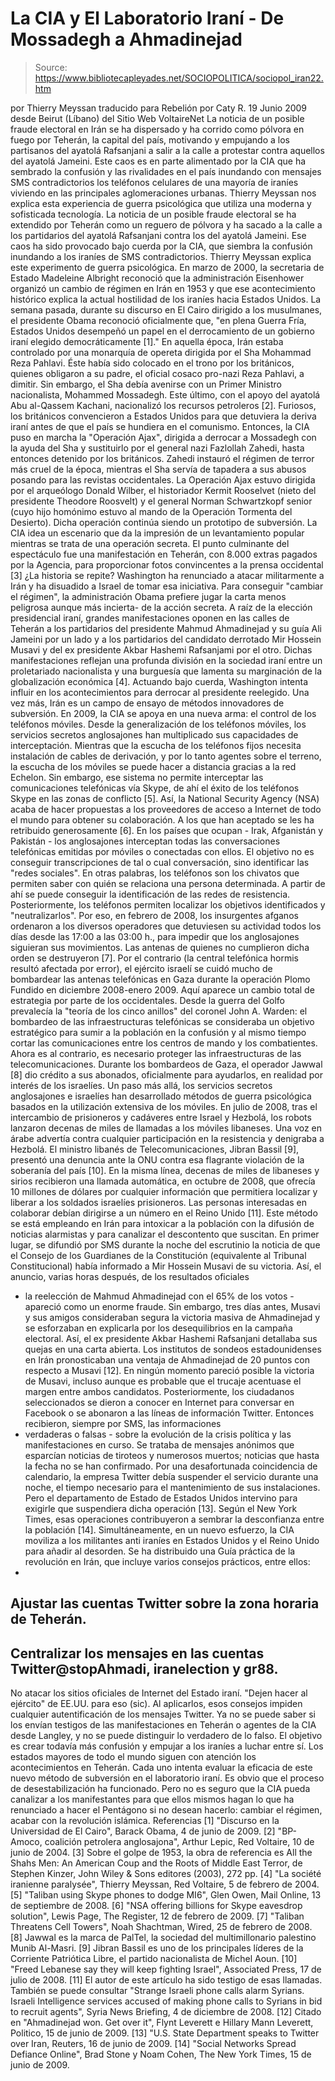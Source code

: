 # La CIA y El Laboratorio Iraní - De Mossadegh a Ahmadinejad

> Source: https://www.bibliotecapleyades.net/SOCIOPOLITICA/sociopol_iran22.htm

por Thierry Meyssan
traducido para Rebelión por Caty R.
19 Junio 2009
desde Beirut (Líbano)
del Sitio Web
VoltaireNet
La noticia de un posible fraude electoral en
Irán se ha dispersado y ha corrido como pólvora en fuego por Teherán, la
capital del país, motivando y empujando a los partisanos del ayatolá
Rafsanjani a salir a la calle a protestar contra aquellos del ayatolá
Jameini.
Este caos es en parte alimentado por la CIA que ha sembrado la
confusión y las rivalidades en el país inundando con mensajes SMS
contradictorios los teléfonos celulares de una mayoría de iraníes viviendo
en las principales aglomeraciones urbanas. Thierry Meyssan nos explica esta
experiencia de guerra psicológica que utiliza una moderna y sofisticada
tecnología.
La noticia de un posible fraude electoral se ha extendido por Teherán como
un reguero de pólvora y ha sacado a la calle a los partidarios del ayatolá
Rafsanjani contra los del ayatolá Jameini. Ese caos ha sido provocado bajo
cuerda por la CIA, que siembra la confusión inundando a los iraníes de SMS
contradictorios.
Thierry Meyssan explica este experimento de guerra
psicológica.
En marzo de 2000, la secretaria de Estado Madeleine Albright reconoció que
la administración Eisenhower organizó un cambio de régimen en Irán en 1953 y
que ese acontecimiento histórico explica la actual hostilidad de los iraníes
hacia Estados Unidos.
La semana pasada, durante su discurso en El Cairo
dirigido a los musulmanes, el presidente Obama reconoció oficialmente que,
"en plena Guerra Fría, Estados Unidos desempeñó un papel en el derrocamiento
de un gobierno iraní elegido democráticamente [1]."
En aquella época, Irán estaba controlado por una monarquía de opereta
dirigida por el Sha Mohammad Reza Pahlavi.
Éste había sido colocado en el
trono por los británicos, quienes obligaron a su padre, el oficial cosaco pro-nazi Reza Pahlavi, a dimitir. Sin embargo, el
Sha debía avenirse con un
Primer Ministro nacionalista, Mohammed Mossadegh.
Este último, con el apoyo
del ayatolá Abu al-Qassem Kachani, nacionalizó los recursos petroleros
[2].
Furiosos, los británicos convencieron a Estados Unidos para que detuviera la
deriva iraní antes de que el país se hundiera en el comunismo. Entonces, la
CIA puso en marcha la "Operación Ajax", dirigida a derrocar a Mossadegh con
la ayuda del Sha y sustituirlo por el general nazi Fazlollah Zahedi, hasta
entonces detenido por los británicos.
Zahedi instauró el régimen de terror
más cruel de la época, mientras el Sha servía de tapadera a sus abusos
posando para las revistas occidentales.
La Operación Ajax estuvo dirigida por el arqueólogo Donald Wilber, el
historiador Kermit Rooselvet (nieto del presidente Theodore Roosvelt) y el
general Norman Schwartzkopf senior (cuyo hijo homónimo estuvo al mando de la
Operación Tormenta del Desierto).
Dicha operación continúa siendo un
prototipo de subversión. La CIA idea un escenario que da la impresión de un
levantamiento popular mientras se trata de una operación secreta. El punto
culminante del espectáculo fue una manifestación en Teherán, con 8.000
extras pagados por la Agencia, para proporcionar fotos convincentes a la
prensa occidental [3]
¿La historia se repite?
Washington ha renunciado a atacar militarmente a
Irán y ha disuadido a Israel de tomar esa iniciativa. Para conseguir "cambiar
el régimen", la administración Obama prefiere jugar la carta menos
peligrosa aunque más incierta- de la acción secreta.
A raíz de la elección
presidencial iraní, grandes manifestaciones oponen en las calles de Teherán
a los partidarios del presidente Mahmud Ahmadinejad y su guía Ali Jameini
por un lado y a los partidarios del candidato derrotado Mir Hossein Musavi y
del ex presidente Akbar Hashemi Rafsanjami por el otro.
Dichas
manifestaciones reflejan una profunda división en la sociedad iraní entre un
proletariado nacionalista y una burguesía que lamenta su marginación de la
globalización económica [4].
Actuando bajo cuerda, Washington intenta
influir en los acontecimientos para derrocar al presidente reelegido.
Una vez más, Irán es un campo de ensayo de métodos innovadores de subversión.
En 2009, la CIA se apoya en una nueva arma: el control de los teléfonos
móviles.
Desde la generalización de los teléfonos móviles, los servicios secretos
anglosajones han multiplicado sus capacidades de interceptación. Mientras
que la escucha de los teléfonos fijos necesita instalación de cables de
derivación, y por lo tanto agentes sobre el terreno, la escucha de los
móviles se puede hacer a distancia gracias a la
red Echelon.
Sin embargo,
ese sistema no permite interceptar las
comunicaciones telefónicas vía Skype,
de ahí el éxito de los teléfonos Skype en las zonas de conflicto [5].
Así,
la National Security Agency (NSA) acaba de hacer propuestas a los
proveedores de acceso a Internet de todo el mundo para obtener su
colaboración. A los que han aceptado se les ha retribuido generosamente [6].
En los países que ocupan - Irak, Afganistán y Pakistán - los anglosajones
interceptan todas las conversaciones telefónicas emitidas por móviles o
conectadas con ellos. El objetivo no es conseguir transcripciones de tal o
cual conversación, sino identificar las "redes sociales".
En otras palabras,
los teléfonos son los chivatos que permiten saber con quién se relaciona una
persona determinada. A partir de ahí se puede conseguir la identificación de
las redes de resistencia. Posteriormente, los teléfonos permiten localizar
los objetivos identificados y "neutralizarlos".
Por eso, en febrero de 2008, los insurgentes afganos ordenaron a los
diversos operadores que detuviesen su actividad todos los días desde las
17:00 a las 03:00 h., para impedir que los anglosajones siguieran sus
movimientos. Las antenas de quienes no cumplieron dicha orden se destruyeron
[7].
Por el contrario (la central telefónica hormis resultó afectada por error),
el ejército israelí se cuidó mucho de bombardear las antenas telefónicas en
Gaza durante la operación Plomo Fundido en diciembre 2008-enero 2009. Aquí
aparece un cambio total de estrategia por parte de los occidentales.
Desde
la guerra del Golfo prevalecía la "teoría de los cinco anillos" del coronel
John A. Warden:
el bombardeo de las infraestructuras telefónicas se
consideraba un objetivo estratégico para sumir a la población en la
confusión y al mismo tiempo cortar las comunicaciones entre los centros de
mando y los combatientes.
Ahora es al contrario, es necesario proteger las
infraestructuras de las telecomunicaciones.
Durante los bombardeos de Gaza,
el operador Jawwal [8] dio crédito a sus abonados, oficialmente para
ayudarlos, en realidad por interés de los israelíes.
Un paso más allá, los servicios secretos anglosajones e israelíes han
desarrollado métodos de guerra psicológica basados en la utilización
extensiva de los móviles.
En julio de 2008, tras el intercambio de
prisioneros y cadáveres entre Israel y Hezbolá, los robots lanzaron decenas
de miles de llamadas a los móviles libaneses. Una voz en árabe advertía
contra cualquier participación en la resistencia y denigraba a Hezbolá.
El
ministro libanés de Telecomunicaciones, Jibran Bassil [9], presentó una
denuncia ante la ONU contra esa flagrante violación de la soberanía del país
[10].
En la misma línea, decenas de miles de libaneses y sirios recibieron una
llamada automática, en octubre de 2008, que ofrecía 10 millones de dólares
por cualquier información que permitiera localizar y liberar a los soldados
israelíes prisioneros. Las personas interesadas en colaborar debían
dirigirse a un número en el Reino Unido [11].
Este método se está empleando en Irán para intoxicar a la población con la
difusión de noticias alarmistas y para canalizar el descontento que suscitan.
En primer lugar, se difundió por SMS durante la noche del escrutinio la
noticia de que el Consejo de los Guardianes de la Constitución (equivalente
al Tribunal Constitucional) había informado a Mir Hossein Musavi de su
victoria. Así, el anuncio, varias horas después, de los resultados oficiales
- la reelección de Mahmud Ahmadinejad con el 65% de los votos - apareció como
un enorme fraude.
Sin embargo, tres días antes, Musavi y sus amigos
consideraban segura la victoria masiva de Ahmadinejad y se esforzaban en
explicarla por los desequilibrios en la campaña electoral. Así, el ex
presidente Akbar Hashemi Rafsanjani detallaba sus quejas en una carta
abierta. Los institutos de sondeos estadounidenses en Irán pronosticaban una
ventaja de Ahmadinejad de 20 puntos con respecto a Musavi [12].
En ningún
momento pareció posible la victoria de Musavi, incluso aunque es probable
que el trucaje acentuase el margen entre ambos candidatos.
Posteriormente, los ciudadanos seleccionados se dieron a conocer en Internet
para conversar en Facebook o se abonaron a las líneas de información
Twitter. Entonces recibieron, siempre por SMS, las informaciones
- verdaderas
o falsas - sobre la evolución de la crisis política y las manifestaciones en
curso.
Se trataba de mensajes anónimos que esparcían noticias de tiroteos y
numerosos muertos; noticias que hasta la fecha no se han confirmado.
Por una
desafortunada coincidencia de calendario, la empresa Twitter debía suspender
el servicio durante una noche, el tiempo necesario para el mantenimiento de
sus instalaciones. Pero el departamento de Estado de Estados Unidos
intervino para exigirle que suspendiera dicha operación [13]. Según el
New
York Times, esas operaciones contribuyeron a sembrar la desconfianza entre
la población [14].
Simultáneamente, en un nuevo esfuerzo, la CIA moviliza a los militantes anti
iraníes en Estados Unidos y el Reino Unido para añadir al desorden.
Se ha
distribuido una Guía práctica de la revolución en Irán, que incluye varios
consejos prácticos, entre ellos:
-
Ajustar las cuentas Twitter sobre la zona horaria de Teherán.
-
Centralizar los mensajes en las cuentas Twitter@stopAhmadi, iranelection y
gr88.
-
No atacar los sitios oficiales de Internet del Estado iraní.
"Dejen hacer
al ejército" de EE.UU. para eso (sic).
Al aplicarlos, esos consejos impiden cualquier autentificación de los
mensajes Twitter.
Ya no se puede saber si los envían testigos de las
manifestaciones en Teherán o agentes de la CIA desde Langley, y no se puede
distinguir lo verdadero de lo falso. El objetivo es crear todavía más
confusión y empujar a los iraníes a luchar entre sí.
Los estados mayores de todo el mundo siguen con atención los acontecimientos
en Teherán. Cada uno intenta evaluar la eficacia de este nuevo método de
subversión en el laboratorio iraní. Es obvio que el proceso de
desestabilización ha funcionado.
Pero no es seguro que la CIA pueda
canalizar a los manifestantes para que ellos mismos hagan lo que ha
renunciado a hacer el Pentágono si no desean hacerlo:
cambiar el régimen,
acabar con la revolución islámica.
Referencias
[1] "Discurso en la Universidad de El Cairo", Barack Obama, 4 de junio de
2009.
[2] "BP-Amoco, coalición petrolera anglosajona", Arthur Lepic, Red Voltaire,
10 de junio de 2004.
[3] Sobre el golpe de 1953, la obra de referencia es
All the Shahs Men: An
American Coup and the Roots of Middle East Terror, de Stephen Kinzer, John
Wiley & Sons editores (2003), 272 pp.
[4] "La société iranienne paralysée", Thierry Meyssan, Red Voltaire, 5 de
febrero de 2004.
[5] "Taliban using Skype phones to dodge MI6", Glen Owen, Mail Online, 13 de
septiembre de 2008.
[6] "NSA offering billions for Skype eavesdrop solution", Lewis Page, The
Register, 12 de febrero de 2009.
[7] "Taliban Threatens Cell Towers", Noah Shachtman, Wired, 25 de febrero de
2008.
[8] Jawwal es la marca de PalTel, la sociedad del multimillonario palestino
Munib Al-Masri.
[9] Jibran Bassil es uno de los principales líderes de la Corriente
Patriótica Libre, el partido nacionalista de Michel Aoun.
[10] "Freed Lebanese say they will keep fighting Israel", Associated Press,
17 de julio de 2008.
[11] El autor de este artículo ha sido testigo de
esas llamadas. También se puede consultar "Strange Israeli phone calls alarm Syrians. Israeli
Intelligence services accused of making phone calls to Syrians in bid to
recruit agents", Syria News Briefing, 4 de diciembre de 2008.
[12] Citado
en "Ahmadinejad won. Get over it", Flynt Leverett e Hillary Mann
Leverett, Politico, 15 de junio de 2009.
[13] "U.S. State Department speaks to Twitter over Iran, Reuters, 16 de
junio de 2009.
[14] "Social Networks Spread Defiance Online", Brad Stone y Noam Cohen, The
New York Times, 15 de junio de 2009.
